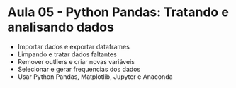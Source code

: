 # Aula 05 - Python Pandas: Tratando e analisando dados

- Importar dados e exportar dataframes
- Limpando e tratar dados faltantes
- Remover outliers e criar novas variáveis
- Selecionar e gerar frequencias dos dados
- Usar Python Pandas, Matplotlib, Jupyter e Anaconda
